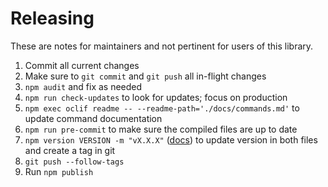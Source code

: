 # Releasing

These are notes for maintainers and not pertinent for users of this library.

1. Commit all current changes
2. Make sure to `git commit` and `git push` all in-flight changes
3. `npm audit` and fix as needed
4. `npm run check-updates` to look for updates; focus on production
5. `npm exec oclif readme -- --readme-path='./docs/commands.md'` to update command documentation
5. `npm run pre-commit` to make sure the compiled files are up to date
6. `npm version VERSION -m "vX.X.X"` ([docs](https://docs.npmjs.com/cli/v10/commands/npm-version)) to update version in both files and create a tag in git
7. `git push --follow-tags`
8. Run `npm publish`